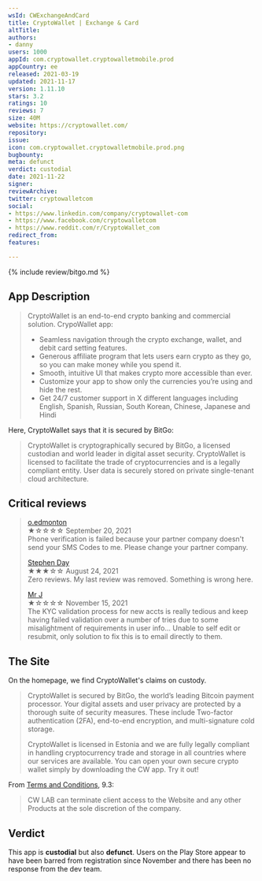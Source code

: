 ```yaml
---
wsId: CWExchangeAndCard
title: CryptoWallet | Exchange & Card
altTitle: 
authors:
- danny
users: 1000
appId: com.cryptowallet.cryptowalletmobile.prod
appCountry: ee
released: 2021-03-19
updated: 2021-11-17
version: 1.11.10
stars: 3.2
ratings: 10
reviews: 7
size: 40M
website: https://cryptowallet.com/
repository: 
issue: 
icon: com.cryptowallet.cryptowalletmobile.prod.png
bugbounty: 
meta: defunct
verdict: custodial
date: 2021-11-22
signer: 
reviewArchive: 
twitter: cryptowalletcom
social:
- https://www.linkedin.com/company/cryptowallet-com
- https://www.facebook.com/cryptowalletcom
- https://www.reddit.com/r/CryptoWallet_com
redirect_from: 
features: 

---
```


{% include review/bitgo.md %}

## App Description

> CryptoWallet is an end-to-end crypto banking and commercial solution. CrypoWallet app:
> - Seamless navigation through the crypto exchange, wallet, and debit card setting features.
> - Generous affiliate program that lets users earn crypto as they go, so you can make money while you spend it.
> - Smooth, intuitive UI that makes crypto more accessible than ever.
> - Customize your app to show only the currencies you’re using and hide the rest.
> - Get 24/7 customer support in X different languages including English, Spanish, Russian, South Korean, Chinese, Japanese and Hindi


Here, CryptoWallet says that it is secured by BitGo:

> CryptoWallet is cryptographically secured by BitGo, a licensed custodian and world leader in digital asset security. CryptoWallet is licensed to facilitate the trade of cryptocurrencies and is a legally compliant entity. User data is securely stored on private single-tenant cloud architecture.

## Critical reviews

> [o.edmonton](https://play.google.com/store/apps/details?id=com.cryptowallet.cryptowalletmobile.prod&reviewId=gp%3AAOqpTOEAHw43lno65cbVfE7Cmx4_QYWHogt6pie92Qglpu6Oi7T4KSyleBxWxKQVjjjCS4QPlaQNfTSq_ovYew)<br>
  ★☆☆☆☆ September 20, 2021 <br>
        Phone verification is failed because your partner company doesn't send your SMS Codes to me. Please change your partner company.
>  
> [Stephen Day](https://play.google.com/store/apps/details?id=com.cryptowallet.cryptowalletmobile.prod&reviewId=gp%3AAOqpTOEznEXFdCeYl-1EoOW-Vo_yG5dlLOeaINysNUJVkTWFlPbWZh5WFHALywV6Smdz0QhWi01WS733wYyDRg)<br>
  ★★★☆☆ August 24, 2021 <br>
        Zero reviews. My last review was removed. Something is wrong here.
>  
> [Mr J](https://play.google.com/store/apps/details?id=com.cryptowallet.cryptowalletmobile.prod&reviewId=gp%3AAOqpTOE6iEt1PrOe2o62gSoJa4GSe8WlzLQ3KXJx0T6aJ8fOhaKn4xpL59oyFbGkc9IJTxWxJrG-UX3ga5fe1g)<br>
  ★☆☆☆☆ November 15, 2021 <br>
        The KYC validation process for new accts is really tedious and keep having failed validation over a number of tries due to some misalightment of requirements in user info... Unable to self edit or resubmit, only solution to fix this is to email directly to them.
  
## The Site

On the homepage, we find CryptoWallet's claims on custody.

> CryptoWallet is secured by BitGo, the world’s leading Bitcoin payment processor. Your digital assets and user privacy are protected by a thorough suite of security measures. These include Two-factor authentication (2FA), end-to-end encryption, and multi-signature cold storage.
>
> CryptoWallet is licensed in Estonia and we are fully legally compliant in handling cryptocurrency trade and storage in all countries where our services are available. You can open your own secure crypto wallet simply by downloading the CW app. Try it out!

From [Terms and Conditions](https://cryptowallet.com/terms/terms-and-conditions/), 9.3:

> CW LAB can terminate client access to the Website and any other Products at the sole discretion of the company.


## Verdict

This app is **custodial** but also **defunct**. Users on the Play Store appear
to have been barred from registration since November and there has been no
response from the dev team.